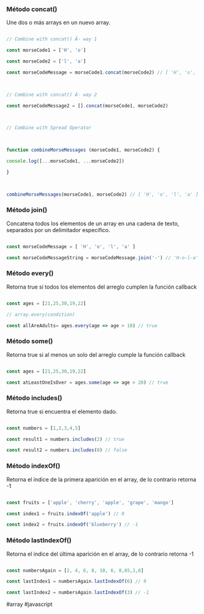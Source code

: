 ### Método concat()
Une dos o más arrays en un nuevo array.

```js

// Combine with concat() Â· way 1

const morseCode1 = ['H', 'o']

const morseCode2 = ['l', 'a']

const morseCodeMessage = morseCode1.concat(morseCode2) // [ 'H', 'o', 'l', 'a' ]

  

// Combine with concat() Â· way 2

const morseCodeMessage2 = [].concat(morseCode1, morseCode2)

  

// Combine with Spread Operator

  

function combineMorseMessages (morseCode1, morseCode2) {

console.log([...morseCode1, ...morseCode2])

}

  

combineMorseMessages(morseCode1, morseCode2) // [ 'H', 'o', 'l', 'a' ]

```
### Método join()
Concatena todos los elementos de un array en una cadena de texto, separados por un delimitador especifico.

```js

const morseCodeMessage = [ 'H', 'o', 'l', 'a' ]

const morseCodeMessageString = morseCodeMessage.join('-') // 'H-o-l-a'

```

### Método every()
Retorna true si todos los elementos del arreglo cumplen la función callback

```js

const ages = [21,25,30,19,22]

// array.every(condition)

const allAreAdults= ages.every(age => age > 18) // true

```

### Método some()
Retorna true si al menos un solo del arreglo cumple la función callback

```js

const ages = [21,25,30,19,22]

const atLeastOneIsOver = ages.some(age => age > 20) // true

```
### Método includes()
Retorna true si encuentra el elemento dado.

```js

const numbers = [1,2,3,4,5]

const result1 = numbers.includes(2) // true

const result2 = numbers.includes(8) // false

```
### Método indexOf()
Retorna el indice de la primera aparición en el array, de lo contrario retorna -1

```js

const fruits = ['apple', 'cherry', 'apple', 'grape', 'mango']

const index1 = fruits.indexOf('apple') // 0

const index2 = fruits.indexOf('blueberry') // -1

```
### Método lastIndexOf()
Retorna el indice del última aparición en el array, de lo contrario retorna -1

```js

const numbersAgain = [2, 4, 6, 8, 10, 6, 8,65,1,6]

const lastIndex1 = numbersAgain.lastIndexOf(6) // 9

const lastIndex2 = numbersAgain.lastIndexOf(3) // -1

```

#array 
#javascript 